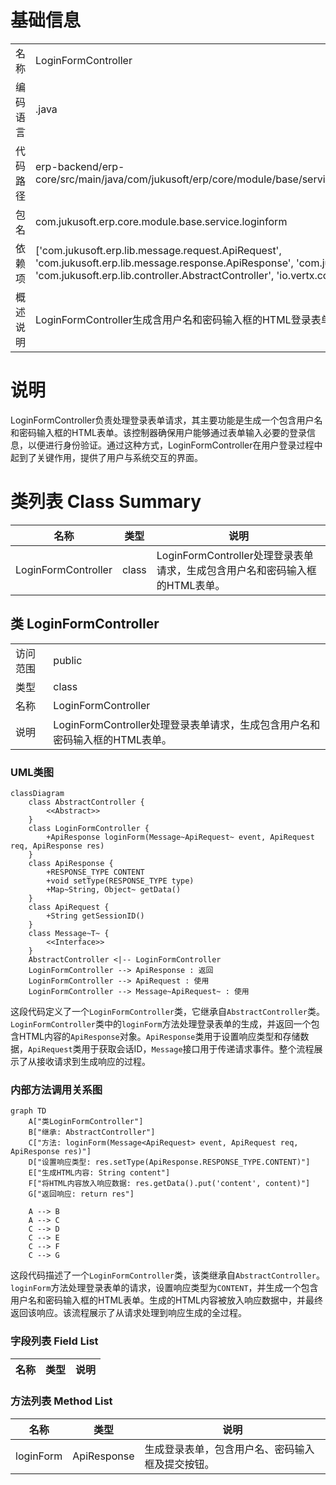 # 基础信息

|      |      |
|------|------|
| 名称 | LoginFormController |
| 编码语言 | .java |
| 代码路径 | erp-backend/erp-core/src/main/java/com/jukusoft/erp/core/module/base/service/loginform/LoginFormController.java |
| 包名 | com.jukusoft.erp.core.module.base.service.loginform |
| 依赖项 | ['com.jukusoft.erp.lib.message.request.ApiRequest', 'com.jukusoft.erp.lib.message.response.ApiResponse', 'com.jukusoft.erp.lib.route.Route', 'com.jukusoft.erp.lib.controller.AbstractController', 'io.vertx.core.eventbus.Message'] |
| 概述说明 | LoginFormController生成含用户名和密码输入框的HTML登录表单。 |

# 说明

LoginFormController负责处理登录表单请求，其主要功能是生成一个包含用户名和密码输入框的HTML表单。该控制器确保用户能够通过表单输入必要的登录信息，以便进行身份验证。通过这种方式，LoginFormController在用户登录过程中起到了关键作用，提供了用户与系统交互的界面。

# 类列表 Class Summary

| 名称   | 类型  | 说明 |
|-------|------|-------------|
| LoginFormController | class | LoginFormController处理登录表单请求，生成包含用户名和密码输入框的HTML表单。 |



## 类 LoginFormController

|      |      |
|------|------|
| 访问范围 | public |
| 类型 | class |
| 名称 | LoginFormController |
| 说明 | LoginFormController处理登录表单请求，生成包含用户名和密码输入框的HTML表单。 |


### UML类图

```mermaid
classDiagram
    class AbstractController {
        <<Abstract>>
    }
    class LoginFormController {
        +ApiResponse loginForm(Message~ApiRequest~ event, ApiRequest req, ApiResponse res)
    }
    class ApiResponse {
        +RESPONSE_TYPE CONTENT
        +void setType(RESPONSE_TYPE type)
        +Map~String, Object~ getData()
    }
    class ApiRequest {
        +String getSessionID()
    }
    class Message~T~ {
        <<Interface>>
    }
    AbstractController <|-- LoginFormController
    LoginFormController --> ApiResponse : 返回
    LoginFormController --> ApiRequest : 使用
    LoginFormController --> Message~ApiRequest~ : 使用
```

这段代码定义了一个`LoginFormController`类，它继承自`AbstractController`类。`LoginFormController`类中的`loginForm`方法处理登录表单的生成，并返回一个包含HTML内容的`ApiResponse`对象。`ApiResponse`类用于设置响应类型和存储数据，`ApiRequest`类用于获取会话ID，`Message`接口用于传递请求事件。整个流程展示了从接收请求到生成响应的过程。


### 内部方法调用关系图

```mermaid
graph TD
    A["类LoginFormController"]
    B["继承: AbstractController"]
    C["方法: loginForm(Message<ApiRequest> event, ApiRequest req, ApiResponse res)"]
    D["设置响应类型: res.setType(ApiResponse.RESPONSE_TYPE.CONTENT)"]
    E["生成HTML内容: String content"]
    F["将HTML内容放入响应数据: res.getData().put('content', content)"]
    G["返回响应: return res"]

    A --> B
    A --> C
    C --> D
    C --> E
    C --> F
    C --> G
```

这段代码描述了一个`LoginFormController`类，该类继承自`AbstractController`。`loginForm`方法处理登录表单的请求，设置响应类型为`CONTENT`，并生成一个包含用户名和密码输入框的HTML表单。生成的HTML内容被放入响应数据中，并最终返回该响应。该流程展示了从请求处理到响应生成的全过程。

### 字段列表 Field List

| 名称  | 类型  | 说明 |
|-------|-------|------|

### 方法列表 Method List

| 名称  | 类型  | 说明 |
|-------|-------|------|
| loginForm | ApiResponse | 生成登录表单，包含用户名、密码输入框及提交按钮。 |




